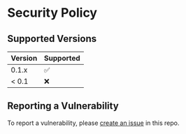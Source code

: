 # Security Policy

## Supported Versions

| Version | Supported          |
| ------- | ------------------ |
| 0.1.x   | :white_check_mark: |
| < 0.1   | :x:                |

## Reporting a Vulnerability

To report a vulnerability, please
[create an issue](https://github.com/integreat-io/integreat-transporter-http/issues)
in this repo.
